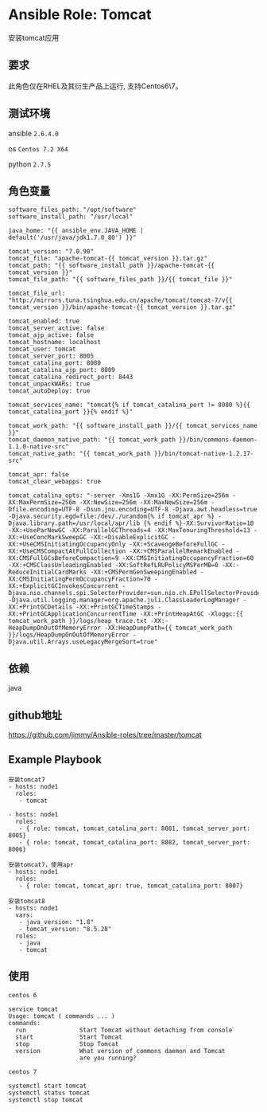 # Ansible Role: Tomcat

安装tomcat应用

## 要求

此角色仅在RHEL及其衍生产品上运行, 支持Centos6\7。

## 测试环境

ansible `2.6.4.0`

os `Centos 7.2 X64`

python `2.7.5`

## 角色变量
    
    software_files_path: "/opt/software"
	software_install_path: "/usr/local"

	java_home: "{{ ansible_env.JAVA_HOME | default('/usr/java/jdk1.7.0_80') }}"

	tomcat_version: "7.0.90"
	tomcat_file: "apache-tomcat-{{ tomcat_version }}.tar.gz"
	tomcat_path: "{{ software_install_path }}/apache-tomcat-{{ tomcat_version }}"
	tomcat_file_path: "{{ software_files_path }}/{{ tomcat_file }}"

	tomcat_file_url: "http://mirrors.tuna.tsinghua.edu.cn/apache/tomcat/tomcat-7/v{{ tomcat_version }}/bin/apache-tomcat-{{ tomcat_version }}.tar.gz"

	tomcat_enabled: true
	tomcat_server_active: false
	tomcat_ajp_active: false
	tomcat_hostname: localhost
	tomcat_user: tomcat
	tomcat_server_port: 8005
	tomcat_catalina_port: 8080
	tomcat_catalina_ajp_port: 8009
	tomcat_catalina_redirect_port: 8443
	tomcat_unpackWARs: true
	tomcat_autoDeploy: true

	tomcat_services_name: "tomcat{% if tomcat_catalina_port != 8080 %}{{ tomcat_catalina_port }}{% endif %}"

	tomcat_work_path: "{{ software_install_path }}/{{ tomcat_services_name }}"
	tomcat_daemon_native_path: "{{ tomcat_work_path }}/bin/commons-daemon-1.1.0-native-src"
	tomcat_native_path: "{{ tomcat_work_path }}/bin/tomcat-native-1.2.17-src"

	tomcat_apr: false
	tomcat_clear_webapps: true

	tomcat_catalina_opts: "-server -Xms1G -Xmx1G -XX:PermSize=256m -XX:MaxPermSize=256m -XX:NewSize=256m -XX:MaxNewSize=256m -Dfile.encoding=UTF-8 -Dsun.jnu.encoding=UTF-8 -Djava.awt.headless=true  -Djava.security.egd=file:/dev/./urandom{% if tomcat_apr %} -Djava.library.path=/usr/local/apr/lib {% endif %}-XX:SurvivorRatio=10 -XX:+UseParNewGC -XX:ParallelGCThreads=4 -XX:MaxTenuringThreshold=13 -XX:+UseConcMarkSweepGC -XX:+DisableExplicitGC -XX:+UseCMSInitiatingOccupancyOnly -XX:+ScavengeBeforeFullGC -XX:+UseCMSCompactAtFullCollection -XX:+CMSParallelRemarkEnabled -XX:CMSFullGCsBeforeCompaction=9 -XX:CMSInitiatingOccupancyFraction=60 -XX:+CMSClassUnloadingEnabled -XX:SoftRefLRUPolicyMSPerMB=0 -XX:-ReduceInitialCardMarks -XX:+CMSPermGenSweepingEnabled -XX:CMSInitiatingPermOccupancyFraction=70 -XX:+ExplicitGCInvokesConcurrent -Djava.nio.channels.spi.SelectorProvider=sun.nio.ch.EPollSelectorProvider -Djava.util.logging.manager=org.apache.juli.ClassLoaderLogManager -XX:+PrintGCDetails -XX:+PrintGCTimeStamps -XX:+PrintGCApplicationConcurrentTime -XX:+PrintHeapAtGC -Xloggc:{{ tomcat_work_path }}/logs/heap_trace.txt -XX:-HeapDumpOnOutOfMemoryError -XX:HeapDumpPath={{ tomcat_work_path }}/logs/HeapDumpOnOutOfMemoryError -Djava.util.Arrays.useLegacyMergeSort=true"

    
## 依赖

java

## github地址

https://github.com/jimmy/Ansible-roles/tree/master/tomcat

## Example Playbook
    安装tomcat7
    - hosts: node1
      roles:
       - tomcat

    - hosts: node1
      roles:
       - { role: tomcat, tomcat_catalina_port: 8081, tomcat_server_port: 8005}
       - { role: tomcat, tomcat_catalina_port: 8082, tomcat_server_port: 8006}
    
	安装tomcat7，使用apr
    - hosts: node1
      roles:
       - { role: tomcat, tomcat_apr: true, tomcat_catalina_port: 8007}
	   
    安装tomcat8
    - hosts: node1
      vars:
       - java_version: "1.8"
       - tomcat_version: "8.5.28"
      roles:
       - java
       - tomcat

## 使用

`centos 6`
```
service tomcat
Usage: tomcat ( commands ... )
commands:
  run               Start Tomcat without detaching from console
  start             Start Tomcat
  stop              Stop Tomcat
  version           What version of commons daemon and Tomcat
                    are you running?
```
`centos 7` 
```
systemctl start tomcat
systemctl status tomcat
systemctl stop tomcat
```
